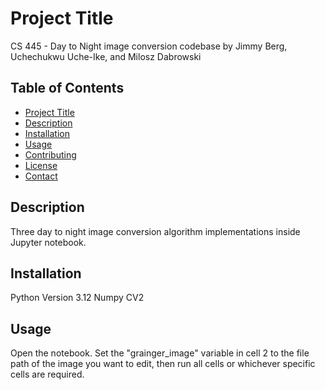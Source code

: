 # Project Title

CS 445 - Day to Night image conversion codebase by Jimmy Berg, Uchechukwu Uche-Ike, and Milosz Dabrowski

## Table of Contents

- [Project Title](#project-title)
- [Description](#description)
- [Installation](#installation)
- [Usage](#usage)
- [Contributing](#contributing)
- [License](#license)
- [Contact](#contact)

## Description

Three day to night image conversion algorithm implementations inside Jupyter notebook.

## Installation

Python Version 3.12
Numpy
CV2

## Usage

Open the notebook. Set the "grainger_image" variable in cell 2 to the file path of the image you want to edit, then run all cells or whichever specific cells are required.
